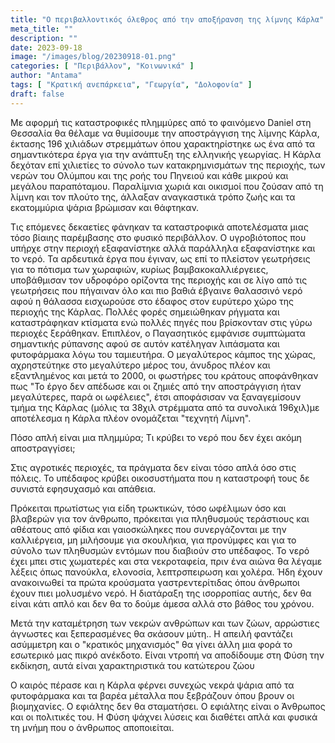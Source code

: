 ```yaml
---
title: "Ο περιβαλλοντικός όλεθρος από την αποξήρανση της λίμνης Κάρλα"
meta_title: ""
description: ""
date: 2023-09-18
image: "/images/blog/20230918-01.png"
categories: [ "Περιβάλλον", "Κοινωνικά" ]
author: "Antama"
tags: [ "Κρατική ανεπάρκεια", "Γεωργία", "Δολοφονία" ]
draft: false
---
```


Με αφορμή τις καταστροφικές πλημμύρες από το φαινόμενο Daniel στη Θεσσαλία θα θέλαμε να θυμίσουμε την αποστράγγιση της
λίμνης Κάρλα, έκτασης 196 χιλιάδων στρεμμάτων όπου χαρακτηρίστηκε ως ένα από τα σημαντικότερα έργα για την ανάπτυξη της
ελληνικής γεωργίας. Η Κάρλα δεχόταν επί χιλιετίες το σύνολο των κατακρημνισμάτων της περιοχής, των νερών του Ολύμπου και
της ροής του Πηνειού και κάθε μικρού και μεγάλου παραπόταμου. Παραλίμνια χωριά και οικισμοί που ζούσαν από τη λίμνη και
τον πλούτο της, άλλαξαν αναγκαστικά τρόπο ζωής και τα εκατομμύρια ψάρια βρώμισαν και θάφτηκαν.

Τις επόμενες δεκαετίες φάνηκαν τα καταστροφικά αποτελέσματα μιας τόσο βίαιης παρέμβασης στο φυσικό περιβάλλον. Ο
υγροβιότοπος που υπήρχε στην περιοχή εξαφανίστηκε αλλά παράλληλα εξαφανίστηκε και το νερό. Τα αρδευτικά έργα που έγιναν,
ως επί το πλείστον γεωτρήσεις για το πότισμα των χωραφιών, κυρίως βαμβακοκαλλιέργειες, υποβάθμισαν τον υδροφόρο ορίζοντα
της περιοχής και σε λίγο από τις γεωτρήσεις που πήγαιναν όλο και πιο βαθιά έβγαινε θαλασσινό νερό αφού η θάλασσα
εισχωρούσε στο έδαφος στον ευρύτερο χώρο της περιοχής της Κάρλας. Πολλές φορές σημειώθηκαν ρήγματα και καταστράφηκαν
κτίσματα ενώ πολλές πηγές που βρίσκονταν στις γύρω περιοχές ξεράθηκαν. Επιπλέον, ο Παγασητικός εμφάνισε συμπτώματα
σημαντικής ρύπανσης αφού σε αυτόν κατέληγαν λιπάσματα και φυτοφάρμακα λόγω του ταμιευτήρα. Ο μεγαλύτερος κάμπος της
χώρας, αχρηστεύτηκε στο μεγαλύτερο μέρος του, άνυδρος πλέον και εξαντλημένος και μετά το 2000, οι φωστήρες του κράτους
αποφάνθηκαν πως "Το έργο δεν απέδωσε και οι ζημιές από την αποστράγγιση ήταν μεγαλύτερες, παρά οι ωφέλειες", έτσι
αποφάσισαν να ξαναγεμίσουν τμήμα της Κάρλας (μόλις τα 38χιλ στρέμματα από τα συνολικά 196χιλ)με αποτέλεσμα η Κάρλα πλέον
ονομάζεται "τεχνητή Λίμνη".

Πόσο απλή είναι μια πλημμύρα; Τι κρύβει το νερό που δεν έχει ακόμη αποστραγγίσει;

Στις αγροτικές περιοχές, τα πράγματα δεν είναι τόσο απλά όσο στις πόλεις. Το υπέδαφος κρύβει οικοσυστήματα που η
καταστροφή τους δε συνιστά εφησυχασμό και απάθεια.

Πρόκειται πρωτίστως για είδη τρωκτικών, τόσο ωφέλιμων όσο και βλαβερών για τον άνθρωπο, πρόκειται για πληθυσμούς
τεράστιους και αθέατους από φίδια και γαιοσκώληκες που συνεργάζονται με την καλλιέργεια, μη μιλήσουμε για σκουλήκια, για
προνύμφες και για το σύνολο των πληθυσμών εντόμων που διαβιούν στο υπέδαφος. Το νερό έχει μπει στις χωματερές και στα
νεκροταφεία, πριν ένα αιώνα θα λέγαμε λέξεις όπως πανούκλα, ελονοσία, λεπτρσπειρωση και χολέρα. Ήδη έχουν ανακοινωθεί τα
πρώτα κρούσματα γαστρεντερίτιδας όπου άνθρωποι έχουν πιει μολυσμένο νερό. Η διατάραξη της ισορροπίας αυτής, δεν θα είναι
κάτι απλό και δεν θα το δούμε άμεσα αλλά στο βάθος του χρόνου.

Μετά την καταμέτρηση των νεκρών ανθρώπων και των ζώων, αρρώστιες άγνωστες και ξεπερασμένες θα σκάσουν μύτη..
Η απειλή φαντάζει ασύμμετρη και ο "κρατικός μηχανισμός" θα γίνει άλλη μια φορά το εσωτερικό μας πικρό ανέκδοτο.
Είναι ντροπή να αποδίδουμε στη Φύση την εκδίκηση, αυτά είναι χαρακτηριστικά του κατώτερου ζώου

Ο καιρός πέρασε και η Κάρλα φέρνει συνεχώς νεκρά ψάρια από τα φυτοφάρμακα και τα βαρέα μέταλλα που ξεβράζουν όπου βρουν
οι βιομηχανίες. Ο εφιάλτης δεν θα σταματήσει. Ο εφιάλτης είναι ο Άνθρωπος και οι πολιτικές του. Η Φύση ψάχνει λύσεις και
διαθέτει απλά και φυσικά τη μνήμη που ο άνθρωπος αποποιείται.
